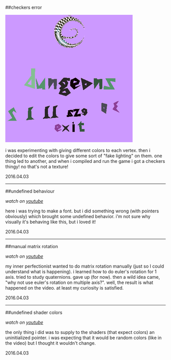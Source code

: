 ##checkers error

<img src="../images/icon_bloopers_checkers.png" style="width:400px" alt="Checkers error icon"/>

i was experimenting with giving different colors to each vertex.
then i decided to edit the colors to give some sort of "fake lighting" on them. one thing led to another,
and when i compiled and run the game i got a checkers thingy! no that's not a texture!

2016.04.03

---

##undefined behaviour

*watch on [youtube](https://www.youtube.com/watch?v=UhYWDLUXIVA)*

here i was trying to make a font. but i did something wrong (with pointers obviously) which
brought some undefined behavior. i'm not sure why visually it's behaving like this, but i loved it!

2016.04.03

---

##manual matrix rotation

*watch on [youtube](https://www.youtube.com/watch?v=tyU7V07syzs)*

my inner perfectionist wanted to do matrix rotation manually (just so I could understand what is happening).
i learned how to do euler's rotation for 1 axis. tried to study quaternions. gave up (for now).
then a wild idea came, "why not use euler's rotation on multiple axis?". well, the result is what happened on the video. 
at least my curiosity is satisfied.

2016.04.03

---

##undefined shader colors

*watch on [youtube](https://www.youtube.com/watch?v=hn-dcyHnp40)*

the only thing i did was to supply to the shaders (that expect colors) an uninitialized pointer.
i was expecting that it would be random colors (like in the video) but I thought it wouldn't change. 

2016.04.03
